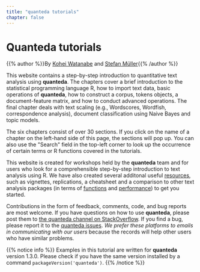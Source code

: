 ```yaml
---
title: "quanteda tutorials"
chapter: false
---
```

# Quanteda tutorials

{{% author %}}By [Kohei Watanabe](http://koheiw.net) and [Stefan Müller](http://muellerstefan.net){{% /author %}} 

This website contains a step-by-step introduction to quantitative text analysis using **quanteda**. The chapters cover a brief introduction to the statistical programming language R, how to import text data, basic operations of **quanteda**, how to construct a corpus, tokens objects, a document-feature matrix, and how to conduct advanced operations. The final chapter deals with text scaling (e.g., Wordscores, Wordfish, correspondence analysis), document classification using Naive Bayes and topic models.

The six chapters consist of over 30 sections. If you click on the name of a chapter on the left-hand side of this page, the sections will pop up. You can also use the "Search" field in the top-left corner to look up the occurrence of certain terms or R functions covered in the tutorials. 

This website is created for workshops held by the **quanteda** team and for users who look for a comprehensible step-by-step introduction to text analysis using R. We have also created several additonal useful [resources](http://quanteda.io/help/), such as vignettes, replications, a cheatsheet and a comparison to other text analysis packages (in terms of [functions](http://docs.quanteda.io/articles/pkgdown/comparison.html) and [performance](https://quanteda.io/performance/)) to get you started. 

Contributions in the form of feedback, comments, code, and bug reports are most welcome. If you have questions on how to use **quanteda**, please post them to [the quanteda channel on StackOverflow](https://stackoverflow.com/questions/tagged/quanteda). If you find a bug, please report it to the [quanteda issues](https://github.com/quanteda/quanteda/issues). *We prefer these platforms to emails in communicating with our users* because the records will help other users who have similar problems.

{{% notice info %}}
Examples in this tutorial are written for **quanteda** version 1.3.0. Please check if you have the same version installed by a command `packageVersion('quanteda')`. 
{{% /notice %}}

